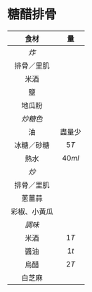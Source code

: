 # 糖醋排骨

|     食材     |   量   |
| :----------: | :----: |
|     *炸*     |        |
|  排骨／里肌  |        |
|     米酒     |        |
|      鹽      |        |
|    地瓜粉    |        |
|   *炒糖色*   |        |
|      油      | 盡量少 |
|  冰糖／砂糖  |  $5T$  |
|     熱水     | $40ml$ |
|     *炒*     |        |
|  排骨／里肌  |        |
|    蔥薑蒜    |        |
| 彩椒、小黃瓜 |        |
|    *調味*    |        |
|     米酒     |  $1T$  |
|     醬油     |  $1t$  |
|     烏醋     |  $2T$  |
|    白芝麻    |        |
